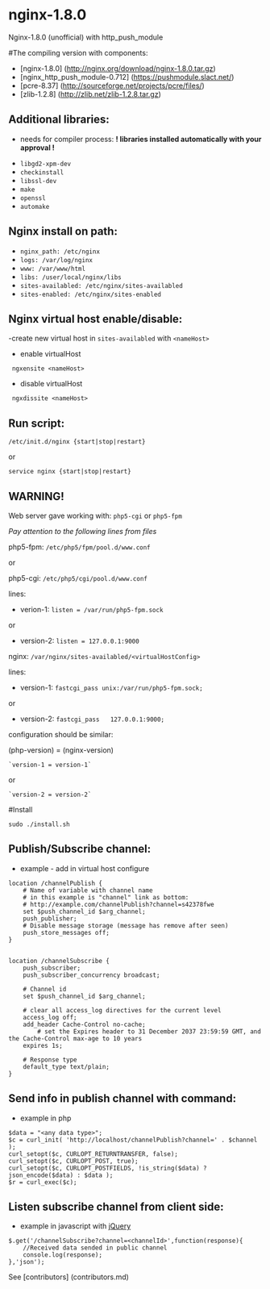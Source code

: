 # nginx-1.8.0
Nginx-1.8.0 (unofficial)  with http_push_module

#The compiling version with components:

* [nginx-1.8.0] (http://nginx.org/download/nginx-1.8.0.tar.gz)
* [nginx_http_push_module-0.712] (https://pushmodule.slact.net/)
* [pcre-8.37] (http://sourceforge.net/projects/pcre/files/)
* [zlib-1.2.8] (http://zlib.net/zlib-1.2.8.tar.gz)

Additional libraries:
---------------------
- needs for compiler process:
**! libraries installed automatically with your approval !**

* `libgd2-xpm-dev`
* `checkinstall`
* `libssl-dev` 
* `make` 
* `openssl` 
* `automake`

Nginx install on path:
----------------------
 
 * `nginx_path: /etc/nginx`
 * `logs: /var/log/nginx`
 * `www: /var/www/html`
 * `libs: /user/local/nginx/libs`
 * `sites-availabled: /etc/nginx/sites-availabled`
 * `sites-enabled: /etc/nginx/sites-enabled`

Nginx virtual host enable/disable:
----------------------------------
 
 -create new virtual host in `sites-availabled` with `<nameHost>`
 
* enable virtualHost
 
```
 ngxensite <nameHost>
``` 

* disable virtualHost
 
```
 ngxdissite <nameHost>
``` 

 
Run script:
-----------

```
/etc/init.d/nginx {start|stop|restart}
```
or	
```
service nginx {start|stop|restart}
```

WARNING!
--------

Web server gave working with: `php5-cgi` or `php5-fpm`

*Pay attention to the following lines from files*

php5-fpm: `/etc/php5/fpm/pool.d/www.conf`

or

php5-cgi: `/etc/php5/cgi/pool.d/www.conf`

lines:
* verion-1: `listen = /var/run/php5-fpm.sock`

or

* version-2: `listen = 127.0.0.1:9000`

nginx: `/var/nginx/sites-availabled/<virtualHostConfig>`

lines:
* version-1: `fastcgi_pass unix:/var/run/php5-fpm.sock;`

or

* version-2: `fastcgi_pass   127.0.0.1:9000;`

configuration should be similar:

(php-version) = (nginx-version)

	`version-1 = version-1`	
	
or
	
	`version-2 = version-2`
	
#Install 

```	
sudo ./install.sh
```	
  
Publish/Subscribe channel:
--------------------------
 - example - add in virtual host configure

```
location /channelPublish {
	# Name of variable with channel name
	# in this example is "channel" link as bottom:
	# http://example.com/channelPublish?channel=s42378fwe
	set $push_channel_id $arg_channel;
	push_publisher;
	# Disable message storage (message has remove after seen)
	push_store_messages off;
}


location /channelSubscribe {
	push_subscriber;
	push_subscriber_concurrency broadcast;
	
	# Channel id
	set $push_channel_id $arg_channel;
	
	# clear all access_log directives for the current level
	access_log off;
	add_header Cache-Control no-cache;
    	# set the Expires header to 31 December 2037 23:59:59 GMT, and the Cache-Control max-age to 10 years
	expires 1s;
	
	# Response type
	default_type text/plain;
}
```
	
Send info in publish channel with command:
------------------------------------------
 - example in php

```
$data = "<any data type>";
$c = curl_init( 'http://localhost/channelPublish?channel=' . $channel );
curl_setopt($c, CURLOPT_RETURNTRANSFER, false);
curl_setopt($c, CURLOPT_POST, true);
curl_setopt($c, CURLOPT_POSTFIELDS, !is_string($data) ? json_encode($data) : $data );
$r = curl_exec($c);
```
		
Listen subscribe channel from client side:
------------------------------------------
  - example in javascript with [jQuery](https://jquery.com/)
	
```
$.get('/channelSubscribe?channel=<channelId>',function(response){
	//Received data sended in public channel
	console.log(response);
},'json');
```

See [contributors] (contributors.md)
